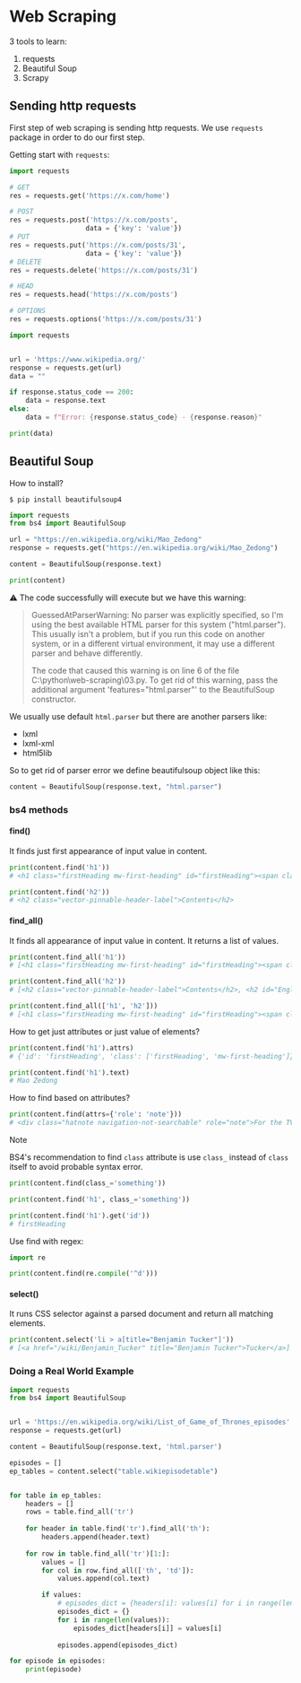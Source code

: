 # Web Scraping

3 tools to learn:

1. requests
2. Beautiful Soup
3. Scrapy

## Sending http requests

First step of web scraping is sending http requests. We use `requests` package in order to do our first step.

Getting start with `requests`:

```python
import requests

# GET
res = requests.get('https://x.com/home')

# POST
res = requests.post('https://x.com/posts',
                   data = {'key': 'value'})
# PUT
res = requests.put('https://x.com/posts/31',
                   data = {'key': 'value'})
# DELETE
res = requests.delete('https://x.com/posts/31')

# HEAD
res = requests.head('https://x.com/posts')

# OPTIONS
res = requests.options('https://x.com/posts/31')
```

 ```python
 import requests
 
 
 url = 'https://www.wikipedia.org/'
 response = requests.get(url)
 data = ""
 
 if response.status_code == 200:
     data = response.text
 else:
     data = f"Error: {response.status_code} - {response.reason}"
 
 print(data)
 
 ```

## Beautiful Soup

How to install?

```shell
$ pip install beautifulsoup4
```

```python
import requests
from bs4 import BeautifulSoup

url = "https://en.wikipedia.org/wiki/Mao_Zedong"
response = requests.get("https://en.wikipedia.org/wiki/Mao_Zedong")

content = BeautifulSoup(response.text)

print(content)
```

:warning: The code successfully will execute but we have this warning:

> GuessedAtParserWarning: No parser was explicitly specified, so I'm using the best available HTML parser for this system ("html.parser"). This usually isn't a problem, but if you run this code on another system, or in a different virtual environment, it may use a different parser and behave differently.
>
> The code that caused this warning is on line 6 of the file C:\python\web-scraping\03.py. To get rid of this warning, pass the additional argument 'features="html.parser"' to the BeautifulSoup constructor.

We usually use default `html.parser` but there are another parsers like:

* lxml
* lxml-xml
* html5lib

So to get rid of parser error we define beautifulsoup object like this:

```python
content = BeautifulSoup(response.text, "html.parser")
```

### bs4 methods

#### find()

It finds just first appearance of input value in content.

```python
print(content.find('h1'))
# <h1 class="firstHeading mw-first-heading" id="firstHeading"><span class="mw-page-title-main">Mao Zedong</span></h1>

print(content.find('h2'))
# <h2 class="vector-pinnable-header-label">Contents</h2>

```

#### find_all()

It finds all appearance of input value in content. It returns a list of values.

```python
print(content.find_all('h1'))
# [<h1 class="firstHeading mw-first-heading" id="firstHeading"><span class="mw-page-title-main">Mao Zedong</span></h1>]

print(content.find_all('h2'))
# [<h2 class="vector-pinnable-header-label">Contents</h2>, <h2 id="English_romanisation_of_name">English romanisation of name</h2>, <h2 id="Early_life">Early life</h2>, <h2 id="Early_revolutionary_activity">Early revolutionary activity</h2>]

print(content.find_all(['h1', 'h2']))
# [<h1 class="firstHeading mw-first-heading" id="firstHeading"><span class="mw-page-title-main">Mao Zedong</span></h1>, <h2 class="vector-pinnable-header-label">Contents</h2>, <h2 id="English_romanisation_of_name">English romanisation of name</h2>, <h2 id="Early_life">Early life</h2>, <h2 id="Early_revolutionary_activity">Early revolutionary activity</h2>]
```

How to get just attributes or just value of elements?

```python
print(content.find('h1').attrs)
# {'id': 'firstHeading', 'class': ['firstHeading', 'mw-first-heading']}

print(content.find('h1').text)
# Mao Zedong
```

How to find based on attributes?

```python
print(content.find(attrs={'role': 'note'}))
# <div class="hatnote navigation-not-searchable" role="note">For the TV series, see <a href="/wiki/Mao_Zedong_(TV_series)" title="Mao Zedong (TV series)"><i>Mao Zedong</i> (TV series)</a>.</div>

```

> [!NOTE]
>
> BS4's recommendation to find `class` attribute is use `class_` instead of `class` itself to avoid probable syntax error.

```python
print(content.find(class_='something'))
```

```python
print(content.find('h1', class_='something'))
```

```python
print(content.find('h1').get('id'))
# firstHeading
```

Use find with regex:

```python
import re

print(content.find(re.compile('^d')))
```

#### select()

It runs CSS selector against a parsed document and return all matching elements.

```python
print(content.select('li > a[title="Benjamin Tucker"]'))
# [<a href="/wiki/Benjamin_Tucker" title="Benjamin Tucker">Tucker</a>]
```

### Doing a Real World Example

  ```python
  import requests
  from bs4 import BeautifulSoup
  
  
  url = 'https://en.wikipedia.org/wiki/List_of_Game_of_Thrones_episodes'
  response = requests.get(url)
  
  content = BeautifulSoup(response.text, 'html.parser')
  
  episodes = []
  ep_tables = content.select("table.wikiepisodetable")
  
  
  for table in ep_tables:
      headers = []
      rows = table.find_all('tr')
      
      for header in table.find('tr').find_all('th'):
          headers.append(header.text)
      
      for row in table.find_all('tr')[1:]:
          values = []
          for col in row.find_all(['th', 'td']):
              values.append(col.text)
  
          if values:
              # episodes_dict = {headers[i]: values[i] for i in range(len(values))}
              episodes_dict = {}           
              for i in range(len(values)):
                  episodes_dict[headers[i]] = values[i]
                  
              episodes.append(episodes_dict)
  
  for episode in episodes:
      print(episode)
      
  ```
